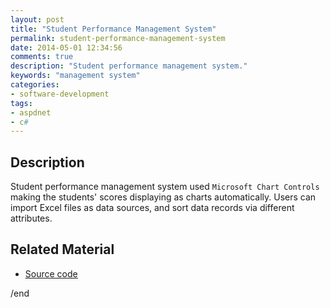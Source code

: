 ```yaml
---
layout: post
title: "Student Performance Management System"
permalink: student-performance-management-system
date: 2014-05-01 12:34:56
comments: true
description: "Student performance management system."
keywords: "management system"
categories:
- software-development
tags:
- aspdnet
- c#
---
```


## Description

Student performance management system used `Microsoft Chart Controls` making the students' scores displaying as charts automatically. Users can import Excel files as data sources, and sort data records via different attributes.

## Related Material

* <u><a href="https://github.com/Winbobob/Student-performance-management-system" target="_blank">Source code</a></u>


/end
